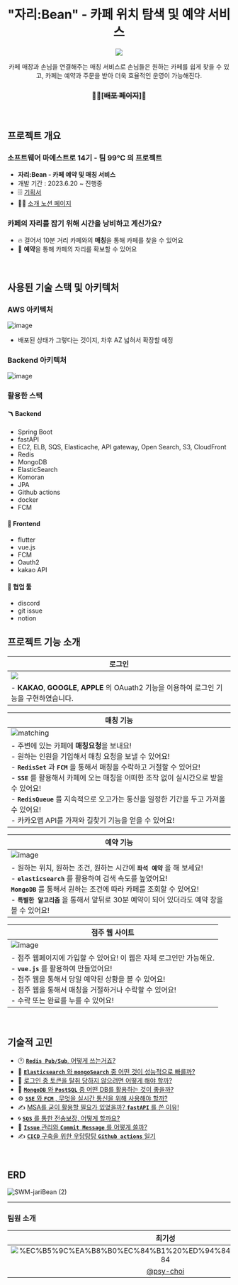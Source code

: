 <div align=center>

# "자리:Bean" - 카페 위치 탐색 및 예약 서비스 
![](https://hackmd.io/_uploads/HykQw6Nsh.png)
    
카페 매장과 손님을 연결해주는 매칭 서비스로 손님들은 원하는 카페를 쉽게 찾을 수 있고, 카페는 예약과 주문을 받아 더욱 효율적인 운영이 가능해진다.

### 🙆‍♂️[~~배포 페이지~~]🙆‍
<br>
<div align=left>

## 프로젝트 개요
### 소프트웨어 마에스트로 14기 - 팀 99℃ 의 프로젝트
- **자리:Bean - 카페 예약 및 매칭 서비스**
- 개발 기간 : 2023.6.20 ~ 진행중
- 🗄 [ 기획서](https://lineno2.notion.site/d4f2664412df48b6b9412e57b21bf90a?pvs=4)
- 👩‍💻 [ 소개 노션 페이지](https://lineno2.notion.site/99-e3ec59eb3ab64b56a647f53837307cac?pvs=4)

### 카페의 자리를 잡기 위해 시간을 낭비하고 계신가요?
- 🔥 걸어서 10분 거리 카페와의 **매칭**을 통해 카페를 찾을 수 있어요
- 📒 **예약**을 통해 카페의 자리를 확보할 수 있어요
    


    
<br/>

## 사용된 기술 스택 및 아키텍처
### AWS 아키텍처
![image](https://github.com/SWM-99-degree/.github/assets/84831081/3b9c613d-111b-4c0c-8255-969087cc6cd4)

- 배포된 상태가 그렇다는 것이지, 차후 AZ 넓혀서 확장할 예정

### Backend 아키텍처
![image](https://github.com/SWM-99-degree/.github/assets/84831081/0d050e8a-d558-4805-b417-8e914260e3fc)

    

### 활용한 스택
#### 🪃 Backend
- Spring Boot
- fastAPI
- EC2, ELB, SQS, Elasticache, API gateway, Open Search, S3, CloudFront
- Redis
- MongoDB
- ElasticSearch
- Komoran
- JPA
- Github actions
- docker
- FCM
    
#### 🏈 Frontend
- flutter
- vue.js
- FCM
- Oauth2
- kakao API

#### 👥 협업 툴
- discord
- git issue
- notion



## 프로젝트 기능 소개
| 로그인 |
| - |
|  ![](https://hackmd.io/_uploads/HJjUjp4i2.png)|
| - **KAKAO**, **GOOGLE**, **APPLE** 의 OAuath2 기능을 이용하여 로그인 기능을 구현하였습니다. |

 | 매칭 기능 |
 | - |
 |![matching](https://hackmd.io/_uploads/BJsA5TEsh.png)|
 | - 주변에 있는 카페에 **매칭요청**을 보내요! <br> - 원하는 인원을 기입해서 매칭 요청을 보낼 수 있어요! <br> - **`RedisSet`** 과 **`FCM`** 을 통해서 매칭을 수락하고 거절할 수 있어요!   <br> - **`SSE`** 를 활용해서 카페에 오는 매칭을 어떠한 조작 없이 실시간으로 받을 수 있어요! <br> - **`RedisQueue`** 를 지속적으로 오고가는 통신을 일정한 기간을 두고 가져올 수 있어요! <br> - 카카오맵 API를 가져와 길찾기 기능을 얻을 수 있어요!|
 
 | 예약 기능 |
 | - |
 | ![image](https://github.com/SWM-99-degree/.github/assets/84831081/908a71f1-6659-4cf7-9a2f-97269bd02556) |
 | - 원하는 위치, 원하는 조건, 원하는 시간에 **`좌석 예약`** 을 해 보세요! <br> - **`elasticsearch`** 를 활용하여 검색 속도를 높였어요! <br> **`MongoDB`** 를 통해서 원하는 조건에 따라 카페를 조회할 수 있어요! <br> - **`특별한 알고리즘`** 을 통해서 앞뒤로 30분 예약이 되어 있더라도 예약 창을 볼 수 있어요! |
 

| 점주 웹 사이트 |
| - |
| ![image](https://github.com/SWM-99-degree/.github/assets/84831081/edc6c7a4-eced-4621-9c40-f77879cdc2a4) |
| - 점주 웹페이지에 가입할 수 있어요! 이 웹은 자체 로그인만 가능해요. <br> - **`vue.js`** 를 활용하여 만들었어요! <br> - 점주 웹을 통해서 당일 예약된 상황을 볼 수 있어요! <br> - 점주 웹을 통해서 매칭을 거절하거나 수락할 수 있어요! <br> - 수락 또는 완료를 누를 수 있어요! |


<br>

## 기술적 고민
- 🕐 [**`Redis Pub/Sub`**, 어떻게 쓰는거죠?](https://psy-choi.tistory.com/40)
- 🎨 [**`Elasticsearch`** 와  **`mongoSearch`** 중 어떤 것이 성능적으로 빠를까?](https://psy-choi.tistory.com/33)
- 🔏 [로그인 중 토큰을 탈취 당하지 않으려면 어떻게 해야 할까?]()
- 🚶 [**`MongoDB`** 와 **`PostSQL`** 중 어떤 DB를 활용하는 것이 좋을까? ]()
- ⚙️ [**`SSE`** 와 **`FCM`** , 무엇을 실시간 통신을 위해 사용해야 할까?](https://psy-choi.tistory.com/47)
- ✍️ [MSA를 굳이 활용할 필요가 있었을까? **`fastAPI`** 를 쓴 이유!]()
- 🌀 [**`SQS`** 를 통한 전송보장, 어떻게 할까요?](https://psy-choi.tistory.com/44)
- 🎫 [**`Issue`** 관리와 **`Commit Message`** 를 어떻게 쓸까?](https://psy-choi.tistory.com/45)
- ✍️ [**`CICD`** 구축을 위한 우당탕탕 **`Github actions`** 일기](https://psy-choi.tistory.com/28)

<br>

## ERD
![SWM-jariBean (2)](https://github.com/SWM-99-degree/jariBean/assets/85926257/5dd25374-7443-4c90-8997-a04bf7fa27c5)
<br>

<hr>



### 팀원 소개
|최기성|김상현|이호선|
|:---:|:---:|:---:|
|![%EC%B5%9C%EA%B8%B0%EC%84%B1%20%ED%94%84%EB%A1%9C%ED%95%84](https://github.com/SWM-99-degree/.github/assets/84831081/de57e7ef-c40a-4041-8063-a99d50b82e2a?width=50)|![Untitled](https://github.com/SWM-99-degree/.github/assets/84831081/35c44282-1dbb-4cec-b843-c0686b6db237)|![Untitled-2](https://github.com/SWM-99-degree/.github/assets/84831081/6a060570-3ee8-4d14-87b6-d0ba90bbc5eb)|
|[@psy-choi](https://github.com/psy-choi)|[@isayaksh](https://github.com/isayaksh)|[@LineNo2](https://github.com/LineNo2)|[@high2092](https://github.com/high2092)|
